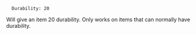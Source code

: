 ```CustomDurability:
  Durability: 20
```

Will give an item 20 durability. Only works on items that can normally have durability.